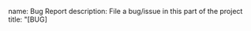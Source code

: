 name: Bug Report
description: File a bug/issue in this part of the project
title: "[BUG] <title>"
labels: ["bug", "needs-triage"]
about: Test
body:
  - type: checkboxes
    attributes:
      label: Is there an existing issue for this?
      description: Please search to see if an issue already exists for the bug you encountered.
      options:
        - label: I have searched the existing issues
          required: true
  - type: textarea
    attributes:
      label: Current Behavior
      description: A concise description of what you're experiencing.
    validations:
      required: false
  - type: textarea
    attributes:
      label: Expected Behavior
      description: A concise description of what you expected to happen.
    validations:
      required: false
  - type: textarea
    attributes:
      label: Steps To Reproduce
      description: Steps to reproduce the behavior.
      placeholder: |
        1. In this environment...
        1. With this config...
        1. Run '...'
        1. See error...
    validations:
      required: false
  - type: textarea
    attributes:
      label: Anything else?
      description: |
        Links? References? Anything that will give us more context about the issue you are encountering!

        Tip: You can attach images or log files by clicking this area to highlight it and then dragging files in.
    validations:
      required: false
